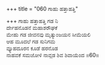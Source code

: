 +++
title = "060 ಗಾಹು ಹತ್ತಾಹತ್ತಿ"

+++
ಗಾಹು ಹತ್ತಾಹತ್ತಿ ಗಡ ನಿ  
ರ್ದೇಹನೊಡನೆ ಮಹಾಶರೌಘಕೆ  
ಮೇಹು ಗಡ ಜೀವನವು ಮೃತ್ಯುಂಜಯನ ಸೀಮೆಯಲಿ   
ಆಹ ಮೂದಲೆ ಗಡ ಸುನಿಗಮ  
ವ್ಯೂಹದೂರನ ಕೂಡೆ ಹರನೊಡ  
ನಾಹವಕೆ ಸಮಜೋಳಿ ನಾವ್ಗಡ ಶಿವ ಶಿವಾಯೆಂದ      ॥60॥